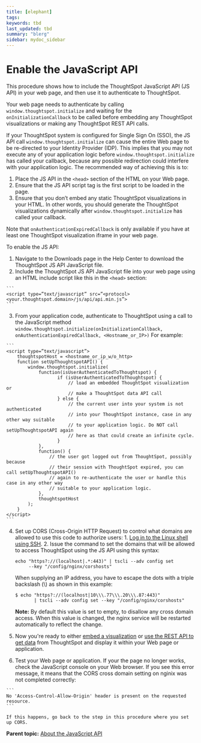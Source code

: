 ```yaml
---
title: [elephant]
tags: 
keywords: tbd
last_updated: tbd
summary: "blerg"
sidebar: mydoc_sidebar
---
```

# Enable the JavaScript API

This procedure shows how to include the ThoughtSpot JavaScript API \(JS API\) in your web page, and then use it to authenticate to ThoughtSpot.

Your web page needs to authenticate by calling `window.thoughtspot.initialize` and waiting for the `onInitializationCallback` to be called before embedding any ThoughtSpot visualizations or making any ThoughtSpot REST API calls.

If your ThoughtSpot system is configured for Single Sign On \(SSO\), the JS API call `window.thoughtspot.initialize` can cause the entire Web page to be re-directed to your Identity Provider \(IDP\). This implies that you may not execute any of your application logic before `window.thoughtspot.initialize` has called your callback, because any possible redirection could interfere with your application logic. The recommended way of achieving this is to:

1.  Place the JS API in the `<head>` section of the HTML on your Web page.
2.  Ensure that the JS API script tag is the first script to be loaded in the page.
3.  Ensure that you don’t embed any static ThoughtSpot visualizations in your HTML. In other words, you should generate the ThoughtSpot visualizations dynamically after `window.thoughtspot.initialize` has called your callback.

Note that `onAuthenticationExpiredCallback` is only available if you have at least one ThoughtSpot visualization iframe in your web page.

To enable the JS API:

1.   Navigate to the Downloads page in the Help Center to download the ThoughtSpot JS API JavaScript file. 
2.   Include the ThoughtSpot JS API JavaScript file into your web page using an HTML include script like this in the `<head>` section: 

    ```
    <script type=”text/javascript” src=”<protocol><your.thoughtspot.domain>/js/api/api.min.js”>
    ```

3.   From your application code, authenticate to ThoughtSpot using a call to the JavaScript method `window.thoughtspot.initialize(onInitializationCallback, onAuthenticationExpiredCallback, <Hostname_or_IP>)` For example:

    ```
    <script type=”text/javascript”>
        thoughtspotHost = <hostname_or_ip_w/o_http>
        function setUpThoughtspotAPI() {
            window.thoughtspot.initialize(
                function(isUserAuthenticatedToThoughtspot) {
                       if (isUserAuthenticatedToThoughtspot) {
                           // load an embedded ThoughtSpot visualization or
                           // make a ThoughtSpot data API call
                       } else {
                           // the current user into your system is not authenticated
                           // into your ThoughtSpot instance, case in any other way suitable
                           // to your application logic. Do NOT call setUpThoughtspotAPI again
                           // here as that could create an infinite cycle.
                       }
                },
                function() {
                    // the user got logged out from ThoughtSpot, possibly because
                    // their session with ThoughtSpot expired, you can call setUpThoughtspotAPI()
                    // again to re-authenticate the user or handle this case in any other way
                    // suitable to your application logic.
                },
                thoughtspotHost
            );
        }
    </script>
    ```

4.   Set up CORS \(Cross-Origin HTTP Request\) to control what domains are allowed to use this code to authorize users: 
    1.   [Log in to the Linux shell using SSH](../introduction/login_console.html#). 
    2.   Issue the command to set the domains that will be allowed to access ThoughtSpot using the JS API using this syntax: 

        ```
        echo "https?://(localhost|.*:443)" | tscli --adv config set
             --key "/config/nginx/corshosts"
        ```

        When supplying an IP address, you have to escape the dots with a triple backslash \(\\\) as shown in this example:

        ```
        $ echo "https?://(localhost|10\\\.77\\\.20\\\.87:443)"
               | tscli --adv config set --key "/config/nginx/corshosts"
        ```

        **Note:** By default this value is set to empty, to disallow any cross domain access. When this value is changed, the nginx service will be restarted automatically to reflect the change.

5.   Now you're ready to either [embed a visualization](../embedding_viz/embed_a_viz.html#) or [use the REST API to get data](../data_api/use_data_api_read.html#) from ThoughtSpot and display it within your Web page or application. 
6.   Test your Web page or application. If your the page no longer works, check the JavaScript console on your Web browser. If you see this error message, it means that the CORS cross domain setting on nginix was not completed correctly: 

    ```
    No 'Access-Control-Allow-Origin' header is present on the requested resource.
    ```

    If this happens, go back to the step in this procedure where you set up CORS.


**Parent topic:** [About the JavaScript API](../../application_integration/JS_API/about_JS_API.html)

